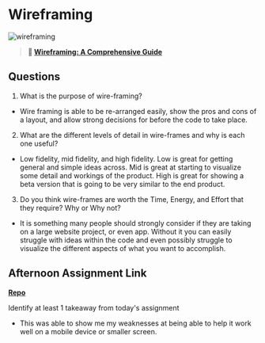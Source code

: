 # Wireframing

![wireframing](https://bcw.blob.core.windows.net/public/img/courses/2293087935019893)

> **📖 [Wireframing: A Comprehensive Guide](https://codeworksacademy.com/fs-student-guide/resources/wk1/06-Wireframing)**

## Questions

1. What is the purpose of wire-framing? 
 - Wire framing is able to be re-arranged easily, show the pros and cons of a layout, and allow strong decisions for before the code to take place. 
2. What are the different levels of detail in wire-frames and why is each one useful?
 - Low fidelity, mid fidelity, and high fidelity. Low is great for getting general and simple ideas across. Mid is great at starting to visualize some detail and workings of the product. High is great for showing a beta version that is going to be very similar to the end product. 
3. Do you think wire-frames are worth the Time, Energy, and Effort that they require? Why or Why not?
 -  It is something many people should strongly consider if they are taking on a large website project, or even app. Without it you can easily struggle with ideas within the code and even possibly struggle to visualize the different aspects of what you want to accomplish. 
## Afternoon Assignment Link

**[Repo](https://thomf.github.io/codeworkswinter/week1/figma/)**

Identify at least 1 takeaway from today's assignment
 - This was able to show me my weaknesses at being able to help it work well on a mobile device or smaller screen. 
